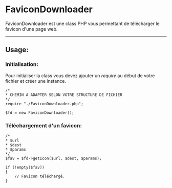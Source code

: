 # FaviconDownloader
FaviconDownloader est une class PHP vous permettant de télécharger le favicon d'une page web.

----

## Usage:

### Initialisation:
Pour initialiser la class vous devez ajouter un *require* au début de votre fichier et créer une instance.
~~~
/*
* CHEMIN A ADAPTER SELON VOTRE STRUCTURE DE FICHIER
*/
require "./FaviconDownloader.php";

$fd = new FaviconDownloader();
~~~

### Téléchargement d'un favicon:
~~~
/*
* $url
* $dest
* $params
*/
$fav = $fd->getIcon($url, $dest, $params);

if (!empty($fav))
{
    // Favicon téléchargé.
}
~~~
